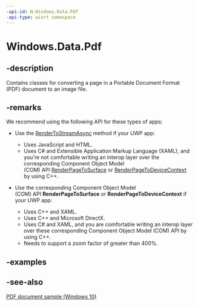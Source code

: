 ```yaml
---
-api-id: N:Windows.Data.Pdf
-api-type: winrt namespace
---
```


# Windows.Data.Pdf

## -description

Contains classes for converting a page in a Portable Document Format (PDF) document to an image file.

## -remarks

We recommend using the following API for these types of apps:

+ Use the [RenderToStreamAsync](pdfpage_rendertostreamasync_507686896.md) method if your UWP app:
  + Uses JavaScript and HTML.
  + Uses C# and Extensible Application Markup Language (XAML), and you're not comfortable writing an interop layer over the corresponding Component Object Model (COM) API [RenderPageToSurface](/windows/desktop/api/windows.data.pdf.interop/nf-windows-data-pdf-interop-ipdfrenderernative-renderpagetosurface) or [RenderPageToDeviceContext](/windows/desktop/api/windows.data.pdf.interop/nf-windows-data-pdf-interop-ipdfrenderernative-renderpagetodevicecontext) by using C++.

+ Use the corresponding Component Object Model (COM) API **RenderPageToSurface** or **RenderPageToDeviceContext** if your UWP app:
  + Uses C++ and XAML.
  + Uses C++ and Microsoft DirectX.
  + Uses C# and XAML, and you are comfortable writing an interop layer over these corresponding Component Object Model (COM) API by using C++.
  + Needs to support a zoom factor of greater than 400%.

## -examples

## -see-also

[PDF document sample (Windows 10)](https://go.microsoft.com/fwlink/?LinkID=703785)
